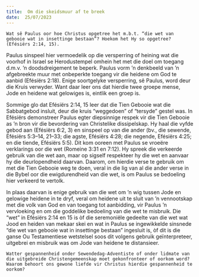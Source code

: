 ```yaml
---
title:  Om die skeidsmuur af te breek
date:  25/07/2023
---
```


`Wat sê Paulus oor hoe Christus opgetree het m.b.t. “die wet van gebooie wat in insettinge bestaan”? Hoekom het Hy so opgetree? (Efésiërs 2:14, 15).`

Paulus sinspeel hier vermoedelik op die versperring of heining wat die voorhof in Israel se Herodustempel omhein het met die doel om toegang d.m.v. ’n doodsdreigement te beperk. Paulus vorm ’n denkbeeld van ’n afgebreekte muur met onbeperkte toegang vir die heidene om God te aanbid (Efésiërs 2:18). Enige soortgelyke versperring, sê Paulus, word deur die Kruis verwyder. Want daar leer ons dat hierdie twee groepe mense, Jode en heidene wat gelowiges is, eintlik een groep is.

Sommige glo dat Efésiërs 2:14, 15 leer dat die Tien Gebooie wat die Sabbatgebod insluit, deur die kruis “weggedoen” of “tersyde” gestel was. In Efésiërs demonstreer Paulus egter diepsinnige respek vir die Tien Gebooie as ’n bron vir die bevordering van Christelike dissipelskap. Hy haal die vyfde gebod aan (Efésiërs 6:2, 3) en sinspeel op van die ander (bv., die sewende, Efésiërs 5:3–14, 21–33; die agste, Efésiërs 4:28; die negende, Efésiërs 4:25; en die tiende, Efésiërs 5:5). Dit kom ooreen met Paulus se vroeëre verklarings oor die wet (Romeine 3:31 en 7:12). Hy spreek die verkeerde gebruik van die wet aan, maar op sigself respekteer hy die wet en aanvaar hy die deurlopendheid daarvan. Daarom, om hierdie verse te gebruik om met die Tien Gebooie weg te doen, veral in die lig van al die ander verse in die Bybel oor die ewigdurendheid van die wet, is om Paulus se bedoeling hier verkeerd te vertolk.

In plaas daarvan is enige gebruik van die wet om ’n wig tussen Jode en gelowige heidene in te dryf, veral om heidene uit te sluit van ’n vennootskap met die volk van God en van toegang tot aanbidding, vir Paulus ’n vervloeking en om die goddelike bedoeling van die wet te misbruik. Die “wet” in Efésiërs 2:14 en 15 is òf die seremoniële gedeelte van die wet wat Jood en heiden van mekaar skei en wat in Paulus se ingewikkelde sinsnede “die wet van gebooie wat in insettinge bestaan” ingesluit is, òf dit is die ganse Ou Testamentiese wetstelsel soos dit volgens gebruik geïnterpreteer, uitgebrei en misbruik was om Jode van heidene te distansieer.

`Watter gespannenheid onder Sewendedag-Adventiste of onder lidmate van die uitgebreide Christengemeenskap moet gekonfronteer of oorkom word?  Waarom behoort ons gewone liefde vir Christus hierdie gespannenheid te oorkom?`
